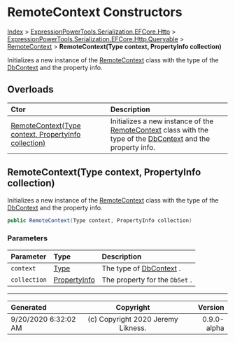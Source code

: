 ﻿# RemoteContext Constructors

[Index](../index.md) > [ExpressionPowerTools.Serialization.EFCore.Http](ExpressionPowerTools.Serialization.EFCore.Http.a.md) > [ExpressionPowerTools.Serialization.EFCore.Http.Queryable](ExpressionPowerTools.Serialization.EFCore.Http.Queryable.n.md) > [RemoteContext](ExpressionPowerTools.Serialization.EFCore.Http.Queryable.RemoteContext.cs.md) > **RemoteContext(Type context, PropertyInfo collection)**

Initializes a new instance of the [RemoteContext](ExpressionPowerTools.Serialization.EFCore.Http.Queryable.RemoteContext.cs.md) class with the
            type of the [DbContext](https://docs.microsoft.com/dotnet/api/microsoft.entityframeworkcore.dbcontext) and the property info.

## Overloads

| Ctor | Description |
| :-- | :-- |
| [RemoteContext(Type context, PropertyInfo collection)](#remotecontexttype-context-propertyinfo-collection) | Initializes a new instance of the [RemoteContext](ExpressionPowerTools.Serialization.EFCore.Http.Queryable.RemoteContext.cs.md) class with the            type of the [DbContext](https://docs.microsoft.com/dotnet/api/microsoft.entityframeworkcore.dbcontext) and the property info. |

## RemoteContext(Type context, PropertyInfo collection)

Initializes a new instance of the [RemoteContext](ExpressionPowerTools.Serialization.EFCore.Http.Queryable.RemoteContext.cs.md) class with the
            type of the [DbContext](https://docs.microsoft.com/dotnet/api/microsoft.entityframeworkcore.dbcontext) and the property info.

```csharp
public RemoteContext(Type context, PropertyInfo collection)
```

### Parameters

| Parameter | Type | Description |
| :-- | :-- | :-- |
| `context` | [Type](https://docs.microsoft.com/dotnet/api/system.type) | The type of [DbContext](https://docs.microsoft.com/dotnet/api/microsoft.entityframeworkcore.dbcontext) . |
| `collection` | [PropertyInfo](https://docs.microsoft.com/dotnet/api/system.reflection.propertyinfo) | The property for the `DbSet` . |



---

| Generated | Copyright | Version |
| :-- | :-: | --: |
| 9/20/2020 6:32:02 AM | (c) Copyright 2020 Jeremy Likness. | 0.9.0-alpha |
